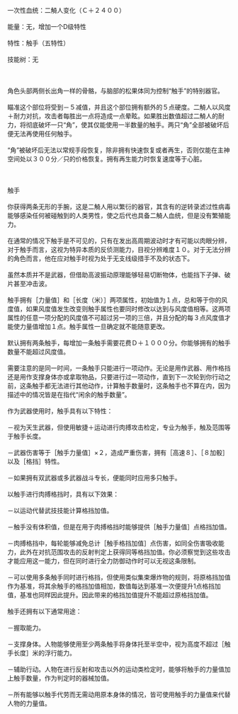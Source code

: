 <title>二觭人变化</title>
<meta name="GENERATOR" content="WinCHM">
<meta http-equiv="Content-Type" content="text/html; charset=gb2312">
<br>一次性血统：二觭人变化（Ｃ＋２４００）
<br>
<br>能量：无，增加一个D级特性
<br>
<br>特性：触手（五特性）
<br>
<br>技能树：无
<br>
<br> 
<br>
<br>角色头部两侧长出角一样的骨骼，与脑部的松果体同为控制“触手”的特别器官。
<br>
<br>瞄准这个部位将受到－５减值，并且这个部位拥有额外的５点硬度。二觭人以风度＋耐力对抗，攻击者每胜出一点将造成一点晕眩。如果胜出数值超过二觭人的耐力，将彻底破坏一只“角”，使其仅能使用一半数量的触手。两只“角”全部被破坏后便无法再使用任何触手。
<br>
<br>“角”被破坏后无法以常规手段恢复，除非拥有快速恢复或者再生，否则仅能在主神空间处以３００分／只的价格恢复。拥有再生能力时恢复速度等于心脏。
<br>
<br> 
<br>
<br>触手
<br>
<br>你获得两条无形的手腕，这是二觭人用以繁衍的器官，其含有的逆转录滤过性病毒能够感染任何被碰触到的人类男性，使之后代也具备二觭人血统，但是没有繁殖能力。
<br>
<br>在通常的情况下触手是不可见的，只有在发出高周期波动时才有可能以肉眼分辨，对于触手而言，这视为特异本质的反侦测能力，目视分辨难度１０。对于无法分辨的角色而言，他在应对触手时视为处于无支线级措手不及的状态下。
<br>
<br>虽然本质并不是武器，但借助高波振动原理能够轻易切断物体，也能挡下子弹、破片甚至冲击波。
<br>
<br>触手拥有［力量值］和［长度（米）］两项属性，初始值为１点，总和等于你的风度值，如果风度值发生改变则触手属性也要同时修改以达到与风度值相等。这两项属性的任意一项分配的风度值不可超过另一项的三倍，并且分配的每３点风度值才能使力量值增加１点。触手属性一旦确定就不能随意更改。
<br>
<br>默认拥有两条触手，每增加一条触手需要花费Ｄ＋１０００分。你能够拥有的触手数量不能超过风度值。
<br>
<br>需要注意的是同一时间，一条触手只能进行一项动作。无论是用作武器、用作格挡还是用作支撑身体亦或拿取物品，只要进行过一项动作，直到下一次轮到你行动之前，这条触手都无法进行其他动作，计算触手数量时，这条触手也不算在内，因为描述中的情况皆是在指代“闲余的触手数量”。
<br>
<br>作为武器使用时，触手具有以下特性：
<br>
<br>－视为天生武器，但使用敏捷＋运动进行肉搏攻击检定，专业为触手，触及范围等于触手长度。
<br>
<br>－武器伤害等于［触手力量值］×２，造成严重伤害，拥有［高速８］、［８加骰］以及［格挡］特性。
<br>
<br>－如果拥有双武器或多武器战斗专长，便能同时应用多只触手。
<br>
<br>以触手进行肉搏格挡时，具有以下效果：
<br>
<br>－以运动代替武技技能计算格挡加值。
<br>
<br>－触手没有体积值，但是在用于肉搏格挡时能够提供［触手力量值］点格挡加值。
<br>
<br>－肉搏格挡中，每轮能够减免总计［触手格挡加值］点伤害，如同全伤害吸收能力，此外在对抗范围攻击的反射判定上获得同等格挡加值。你必须察觉到这些攻击才能应用这一能力，但在同时进行全力防御动作时可以无视这条限制。
<br>
<br>－可以使用多条触手同时进行格挡，但使用类似集束爆炸物的规则，将原格挡加值作为基准，将其余触手的格挡加值相加，数值每达到基准一次便提升1点格挡加值，基准也同样因此提升。因此带来的格挡加值提升不能超过原格挡加值。
<br>
<br>触手还拥有以下通常用途：
<br>
<br>－握取能力。
<br>
<br>－支撑身体。人物能够使用至少两条触手将身体托至半空中，视为高度不超过［触手长度］米的浮行能力。
<br>
<br>－辅助行动。人物在进行反射和攻击以外的运动类检定时，能够将触手的力量值加上触手数量，作为判定时的器械加值。
<br>
<br>－所有能够以触手代劳而无需动用原本身体的情况，皆可使用触手的力量值来代替人物的力量值。
<br>
